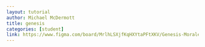 ```yaml
---
layout: tutorial
author: Michael McDermott
title: genesis
categories: [student]
link: https://www.figma.com/board/MrlhLSXjfKqHXYtaPFtXKV/Genesis-Morales?node-id=0-1&t=B8qG6NjWCFbfugpy-1
---
```

